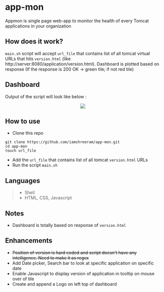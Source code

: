 # app-mon
Appmon is single page web-app to monitor the health of every Tomcat applications in your organization

## How does it work?
`main.sh` script will accept `url_file` that contains list of all tomcat virtual URLs that hits `version.html` (like http://server:8080/application/version.html). Dashboard is plotted based on response (If the response is 200 OK -> green tile; if not red tile)

##  Dashboard
Output of the script will look like below :

<p align="center">
    <a href="#">
        <img src="https://cdn.rawgit.com/iamshreeram/app-mon/master/AppStatus.png" />
    </a>
    <br>
</p>

## How to use

* Clone this repo 
```
git clone https://github.com/iamshreeram/app-mon.git
cd app-mon
touch url_file
```
* Add the `url_file` that contains list of all tomcat `version.html` URLs 
* Run the script `main.sh`


## Languages
> * Shell
> * HTML, CSS, Javascript 

## Notes 
* Dashboard is totally based on response of `version.html`

 
## Enhancements
* ~~Position of version is hard coded and script doesn't have any intelligence. Need to make it as regex~~
* Add Date picker, Search bar to look at specific application on specific date
* Enable Javascript to display version of application in tooltip on mouse over of tile
* Create and append a Logo on left top of dashboard 





